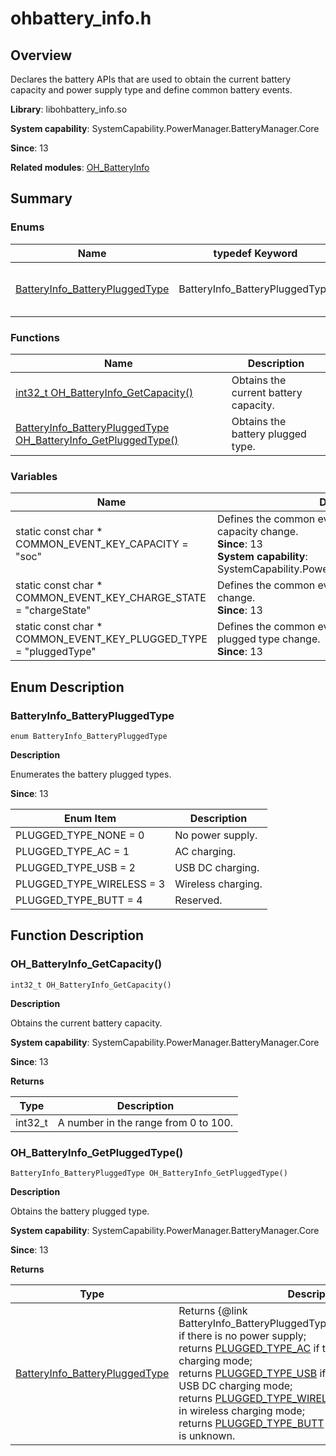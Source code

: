 # ohbattery_info.h

<!--Kit: Basic Services Kit-->
<!--Subsystem: PowerManager-->
<!--Owner: @zhang-yinglie; @volcano_wang-->
<!--Designer: @wangyantian0-->
<!--Tester: @alien0208-->
<!--Adviser: @w_Machine_cc-->

## Overview

Declares the battery APIs that are used to obtain the current battery capacity and power supply type and define common battery events.

**Library**: libohbattery_info.so

**System capability**: SystemCapability.PowerManager.BatteryManager.Core

**Since**: 13

**Related modules**: [OH_BatteryInfo](capi-oh-batteryinfo.md)

## Summary

### Enums

| Name| typedef Keyword| Description|
| -- | -- | -- |
| [BatteryInfo_BatteryPluggedType](#batteryinfo_batterypluggedtype) | BatteryInfo_BatteryPluggedType | Enumerates the battery plugged types.|

### Functions

| Name| Description|
| -- | -- |
| [int32_t OH_BatteryInfo_GetCapacity()](#oh_batteryinfo_getcapacity) | Obtains the current battery capacity.|
| [BatteryInfo_BatteryPluggedType OH_BatteryInfo_GetPluggedType()](#oh_batteryinfo_getpluggedtype) | Obtains the battery plugged type.|

### Variables

| Name| Description|
| -- | -- |
| static const char * COMMON_EVENT_KEY_CAPACITY = "soc" | Defines the common event indicating a battery capacity change.<br>**Since**: 13<br>**System capability**: SystemCapability.PowerManager.BatteryManager.Core|
| static const char * COMMON_EVENT_KEY_CHARGE_STATE = "chargeState" | Defines the common event indicating a charging status change.<br>**Since**: 13|
| static const char * COMMON_EVENT_KEY_PLUGGED_TYPE = "pluggedType" | Defines the common event indicating a battery plugged type change.<br>**Since**: 13|

## Enum Description

### BatteryInfo_BatteryPluggedType

```
enum BatteryInfo_BatteryPluggedType
```

**Description**

Enumerates the battery plugged types.

**Since**: 13

| Enum Item| Description|
| -- | -- |
| PLUGGED_TYPE_NONE = 0 | No power supply.|
| PLUGGED_TYPE_AC = 1 | AC charging.|
| PLUGGED_TYPE_USB = 2 | USB DC charging.|
| PLUGGED_TYPE_WIRELESS = 3 | Wireless charging.|
| PLUGGED_TYPE_BUTT = 4 | Reserved.|


## Function Description

### OH_BatteryInfo_GetCapacity()

```
int32_t OH_BatteryInfo_GetCapacity()
```

**Description**

Obtains the current battery capacity.

**System capability**: SystemCapability.PowerManager.BatteryManager.Core

**Since**: 13

**Returns**

| Type| Description|
| -- | -- |
| int32_t | A number in the range from 0 to 100.|

### OH_BatteryInfo_GetPluggedType()

```
BatteryInfo_BatteryPluggedType OH_BatteryInfo_GetPluggedType()
```

**Description**

Obtains the battery plugged type.

**System capability**: SystemCapability.PowerManager.BatteryManager.Core

**Since**: 13

**Returns**

| Type| Description|
| -- | -- |
| [BatteryInfo_BatteryPluggedType](#batteryinfo_batterypluggedtype) | Returns {@link BatteryInfo_BatteryPluggedType#PLUGGED_TYPE_NONE} if there is no power supply;<br>returns [PLUGGED_TYPE_AC](capi-ohbattery-info-h.md#batteryinfo_batterypluggedtype) if the power supply is in AC charging mode;<br>returns [PLUGGED_TYPE_USB](capi-ohbattery-info-h.md#batteryinfo_batterypluggedtype) if the power supply is in USB DC charging mode;<br>returns [PLUGGED_TYPE_WIRELESS](capi-ohbattery-info-h.md#batteryinfo_batterypluggedtype) if the power supply is in wireless charging mode;<br>returns [PLUGGED_TYPE_BUTT](capi-ohbattery-info-h.md#batteryinfo_batterypluggedtype) if the battery plugged type is unknown. |
